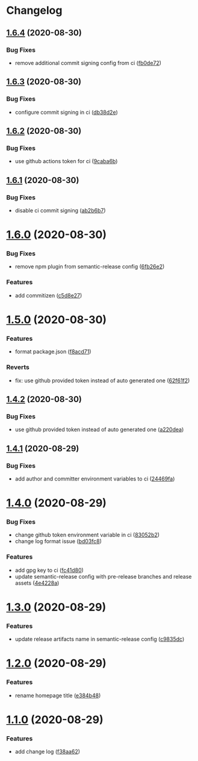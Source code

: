 # Changelog

## [1.6.4](https://github.com/hyperweavers/electron-sample-app/compare/v1.6.3...v1.6.4) (2020-08-30)


### Bug Fixes

* remove additional commit signing config from ci ([fb0de72](https://github.com/hyperweavers/electron-sample-app/commit/fb0de720e6fefaa49b25176a33fc11bf740c1fe7))

## [1.6.3](https://github.com/hyperweavers/electron-sample-app/compare/v1.6.2...v1.6.3) (2020-08-30)


### Bug Fixes

* configure commit signing in ci ([db38d2e](https://github.com/hyperweavers/electron-sample-app/commit/db38d2ec4ec8e97267a29318a0b87621b0297278))

## [1.6.2](https://github.com/hyperweavers/electron-sample-app/compare/v1.6.1...v1.6.2) (2020-08-30)


### Bug Fixes

* use github actions token for ci ([9caba6b](https://github.com/hyperweavers/electron-sample-app/commit/9caba6bff41b8b61659c13f466805fda40b8423b))

## [1.6.1](https://github.com/hyperweavers/electron-sample-app/compare/v1.6.0...v1.6.1) (2020-08-30)


### Bug Fixes

* disable ci commit signing ([ab2b6b7](https://github.com/hyperweavers/electron-sample-app/commit/ab2b6b71940cb5b9819a0d108341e90fd85b56d0))

# [1.6.0](https://github.com/hyperweavers/electron-sample-app/compare/v1.5.0...v1.6.0) (2020-08-30)


### Bug Fixes

* remove npm plugin from semantic-release config ([6fb26e2](https://github.com/hyperweavers/electron-sample-app/commit/6fb26e2bd3889fab13a7f66543bb0d011ba45f8c))


### Features

* add commitizen ([c5d8e27](https://github.com/hyperweavers/electron-sample-app/commit/c5d8e279f6e26673c908738730afa3aa144426dc))

# [1.5.0](https://github.com/hyperweavers/electron-sample-app/compare/v1.4.2...v1.5.0) (2020-08-30)


### Features

* format package.json ([f8acd71](https://github.com/hyperweavers/electron-sample-app/commit/f8acd71130b54418c3b69829a3df5a226a9cff5c))


### Reverts

* fix: use github provided token instead of auto generated one ([62f61f2](https://github.com/hyperweavers/electron-sample-app/commit/62f61f231709844ad6dd20ddaf4cd20488261731))

## [1.4.2](https://github.com/hyperweavers/electron-sample-app/compare/v1.4.1...v1.4.2) (2020-08-30)


### Bug Fixes

* use github provided token instead of auto generated one ([a220dea](https://github.com/hyperweavers/electron-sample-app/commit/a220deaaf5b4b91bdac1dd8abf1c78bb6c197bc3))

## [1.4.1](https://github.com/hyperweavers/electron-sample-app/compare/v1.4.0...v1.4.1) (2020-08-29)


### Bug Fixes

* add author and committer environment variables to ci ([24469fa](https://github.com/hyperweavers/electron-sample-app/commit/24469fa5cb9b9b7a32bb1df3ba57c9fc18337fcb))

# [1.4.0](https://github.com/hyperweavers/electron-sample-app/compare/v1.3.0...v1.4.0) (2020-08-29)


### Bug Fixes

* change github token environment variable in ci ([83052b2](https://github.com/hyperweavers/electron-sample-app/commit/83052b223e8ae9f2e095ab78bb466a61635bb669))
* change log format issue ([bd03fc8](https://github.com/hyperweavers/electron-sample-app/commit/bd03fc85a4fd27ea607227f2c18936d300b6f4fb))


### Features

* add gpg key to ci ([fc41d80](https://github.com/hyperweavers/electron-sample-app/commit/fc41d80f63de9bed954abaf6f6e087bffd6560bc))
* update semantic-release config with pre-release branches and release assets ([4e4228a](https://github.com/hyperweavers/electron-sample-app/commit/4e4228a3a00dfdfaefb82d3810c92c87ea637ebd))

# [1.3.0](https://github.com/hyperweavers/electron-sample-app/compare/v1.2.0...v1.3.0) (2020-08-29)


### Features

* update release artifacts name in semantic-release config ([c9835dc](https://github.com/hyperweavers/electron-sample-app/commit/c9835dcd624716a682a28f0a949141988116701f))

# [1.2.0](https://github.com/hyperweavers/electron-sample-app/compare/v1.1.0...v1.2.0) (2020-08-29)


### Features

* rename homepage title ([e384b48](https://github.com/hyperweavers/electron-sample-app/commit/e384b48d36ba5c99dea2960d4832ec178514e855))

# [1.1.0](https://github.com/hyperweavers/electron-sample-app/compare/v1.0.0...v1.1.0) (2020-08-29)


### Features

* add change log ([f38aa62](https://github.com/hyperweavers/electron-sample-app/commit/f38aa62f35f517946cd0bf3a5f214e58013fbd24))
